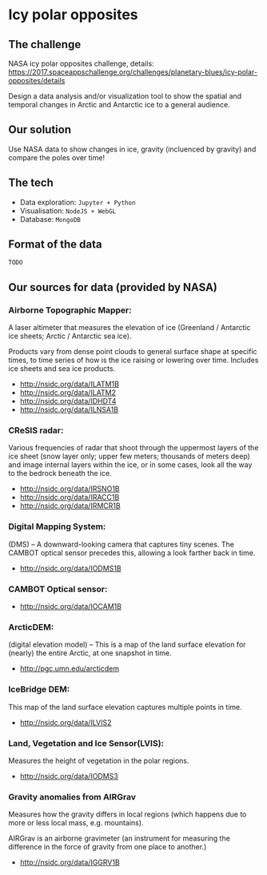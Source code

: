 # Icy polar opposites

## The challenge
NASA icy polar opposites challenge, details: https://2017.spaceappschallenge.org/challenges/planetary-blues/icy-polar-opposites/details

Design a data analysis and/or visualization tool to show the spatial and temporal changes in Arctic and Antarctic ice to a general audience.

## Our solution

Use NASA data to show changes in ice, gravity (incluenced by gravity) and compare the poles over time!

## The tech

* Data exploration: `Jupyter + Python`
* Visualisation: `NodeJS + WebGL`
* Database: `MongoDB`

## Format of the data

`TODO`

## Our sources for data (provided by NASA)

### Airborne Topographic Mapper:
A laser altimeter that measures the elevation of ice (Greenland / Antarctic ice sheets; Arctic / Antarctic sea ice).

Products vary from dense point clouds to general surface shape at specific times, to time series of how is the ice raising or lowering over time. Includes ice sheets and sea ice products.
* http://nsidc.org/data/ILATM1B
* http://nsidc.org/data/ILATM2
* http://nsidc.org/data/IDHDT4
* http://nsidc.org/data/ILNSA1B

### CReSIS radar:
Various frequencies of radar that shoot through the uppermost layers of the ice sheet (snow layer only; upper few meters; thousands of meters deep) and image internal layers within the ice, or in some cases, look all the way to the bedrock beneath the ice.
* http://nsidc.org/data/IRSNO1B
* http://nsidc.org/data/IRACC1B
* http://nsidc.org/data/IRMCR1B

### Digital Mapping System:
(DMS) – A downward-looking camera that captures tiny scenes.  The CAMBOT optical sensor precedes this, allowing a look farther back in time.
* http://nsidc.org/data/IODMS1B

### CAMBOT Optical sensor:
* http://nsidc.org/data/IOCAM1B

### ArcticDEM:
(digital elevation model) – This is a map of the land surface elevation for (nearly) the entire Arctic, at one snapshot in time.
* http://pgc.umn.edu/arcticdem

### IceBridge DEM:
This map of the land surface elevation captures multiple points in time.
* http://nsidc.org/data/ILVIS2

### Land, Vegetation and Ice Sensor(LVIS):
Measures the height of vegetation in the polar regions.
* http://nsidc.org/data/IODMS3

### Gravity anomalies from AIRGrav
 Measures how the gravity differs in local regions (which happens due to more or less local mass, e.g. mountains).
 
 AIRGrav is  an airborne gravimeter (an instrument for measuring the difference in the force of gravity from one place to another.)

* http://nsidc.org/data/IGGRV1B